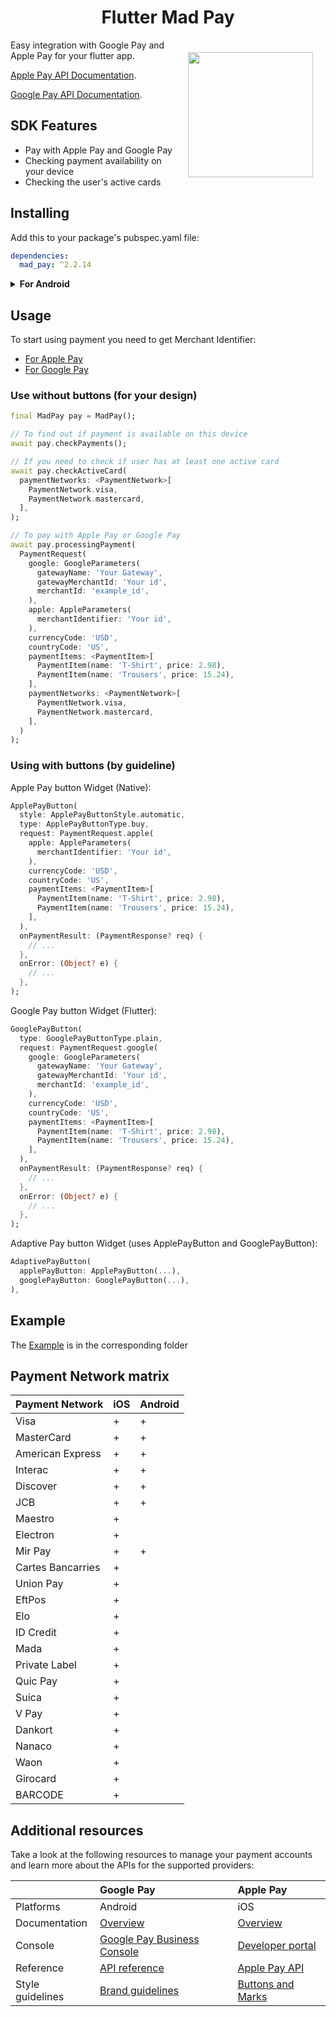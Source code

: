 <h1 align="center">Flutter Mad Pay</h1>

<a href="https://madbrains.ru/"><img src="https://firebasestorage.googleapis.com/v0/b/mad-brains-web.appspot.com/o/logo.png?alt=media" width="200" align="right" style="margin: 20px;"/></a>

Easy integration with Google Pay and Apple Pay for your flutter app.

[Apple Pay API Documentation][apple].

[Google Pay API Documentation][google].

## SDK Features
* Pay with Apple Pay and Google Pay
* Checking payment availability on your device
* Checking the user's active cards

## Installing
Add this to your package's pubspec.yaml file:
```yaml
dependencies:
  mad_pay: ^2.2.14
```

<details><summary><b>For Android</b></summary>
  <ul>
    <li>In the file <code>[project_name]/android/app/build.gradle</code>, set <code>minSdkVersion</code> to at least version 21.</li>
    <li>In the file <code>[project_name]/android/app/build.gradle</code>, add the line <code>proguardFiles getDefaultProguardFile('proguard-android-optimize.txt'), 'proguard-rules.pro'</code> to <code>buildTypes.release</code></li>
    <li>Create the <code>proguard-rules.pro</code> file in the <code>[project_name]/android/app</code> folder and add the line <code>-keep class * extends com.google.protobuf.GeneratedMessageLite { *; }</code></li>
  </ul>
  <b>An example can be found in: <code>example/android/app</code></b>
</details>


## Usage
To start using payment you need to get Merchant Identifier:
* [For Apple Pay][apple_merchant]
* [For Google Pay][google_merchant]

### Use without buttons (for your design)
```dart
final MadPay pay = MadPay();

// To find out if payment is available on this device
await pay.checkPayments();

// If you need to check if user has at least one active card
await pay.checkActiveCard(
  paymentNetworks: <PaymentNetwork>[
    PaymentNetwork.visa,
    PaymentNetwork.mastercard,
  ],
);

// To pay with Apple Pay or Google Pay
await pay.processingPayment(
  PaymentRequest(
    google: GoogleParameters(
      gatewayName: 'Your Gateway',
      gatewayMerchantId: 'Your id',
      merchantId: 'example_id',
    ),
    apple: AppleParameters(
      merchantIdentifier: 'Your id',
    ),
    currencyCode: 'USD',
    countryCode: 'US',
    paymentItems: <PaymentItem>[
      PaymentItem(name: 'T-Shirt', price: 2.98),
      PaymentItem(name: 'Trousers', price: 15.24),
    ],
    paymentNetworks: <PaymentNetwork>[
      PaymentNetwork.visa,
      PaymentNetwork.mastercard,
    ],
  )
);
```

### Using with buttons (by guideline)

Apple Pay button Widget (Native):

```dart
ApplePayButton(
  style: ApplePayButtonStyle.automatic,
  type: ApplePayButtonType.buy,
  request: PaymentRequest.apple(
    apple: AppleParameters(
      merchantIdentifier: 'Your id',
    ),
    currencyCode: 'USD',
    countryCode: 'US',
    paymentItems: <PaymentItem>[
      PaymentItem(name: 'T-Shirt', price: 2.98),
      PaymentItem(name: 'Trousers', price: 15.24),
    ],
  ),
  onPaymentResult: (PaymentResponse? req) {
    // ...
  },
  onError: (Object? e) {
    // ...
  },
);
```

Google Pay button Widget (Flutter):

```dart
GooglePayButton(
  type: GooglePayButtonType.plain,
  request: PaymentRequest.google(
    google: GoogleParameters(
      gatewayName: 'Your Gateway',
      gatewayMerchantId: 'Your id',
      merchantId: 'example_id',
    ),
    currencyCode: 'USD',
    countryCode: 'US',
    paymentItems: <PaymentItem>[
      PaymentItem(name: 'T-Shirt', price: 2.98),
      PaymentItem(name: 'Trousers', price: 15.24),
    ],
  ),
  onPaymentResult: (PaymentResponse? req) {
    // ...
  },
  onError: (Object? e) {
    // ...
  },
);
```

Adaptive Pay button Widget (uses ApplePayButton and GooglePayButton):

```dart
AdaptivePayButton(
  applePayButton: ApplePayButton(...),
  googlePayButton: GooglePayButton(...),
),
```

## Example
The [Example][example] is in the corresponding folder

## Payment Network matrix

| Payment Network   | iOS | Android |
|-------------------|-----|---------|
| Visa              | +   | +       |
| MasterCard        | +   | +       |
| American Express  | +   | +       |
| Interac           | +   | +       |
| Discover          | +   | +       |
| JCB               | +   | +       |
| Maestro           | +   |         |
| Electron          | +   |         |
| Mir Pay           | +   | +       |
| Cartes Bancarries | +   |         |
| Union Pay         | +   |         |
| EftPos            | +   |         |
| Elo               | +   |         |
| ID Credit         | +   |         |
| Mada              | +   |         |
| Private Label     | +   |         |
| Quic Pay          | +   |         |
| Suica             | +   |         |
| V Pay             | +   |         |
| Dankort           | +   |         |
| Nanaco            | +   |         |
| Waon              | +   |         |
| Girocard          | +   |         |
| BARCODE           | +   |         |

## Additional resources
Take a look at the following resources to manage your payment accounts and learn more about the APIs for the supported providers:

|  | Google Pay | Apple Pay |
|:---|:---|:---|
| Platforms | Android | iOS |
| Documentation | [Overview](https://developers.google.com/pay/api/android/overview) | [Overview](https://developer.apple.com/apple-pay/implementation/)
| Console | [Google Pay Business Console](https://pay.google.com/business/console/) |  [Developer portal](https://developer.apple.com/account/)  |
| Reference | [API reference](https://developers.google.com/pay/api/android/reference/client) | [Apple Pay API](https://developer.apple.com/documentation/passkit/apple_pay/)
| Style guidelines | [Brand guidelines](https://developers.google.com/pay/api/android/guides/brand-guidelines) | [Buttons and Marks](https://developer.apple.com/design/human-interface-guidelines/apple-pay/overview/buttons-and-marks/)

[apple]: https://developer.apple.com/documentation/passkit/apple_pay/setting_up_apple_pay_requirements
[google]: https://developers.google.com/pay/api/android/overview
[apple_merchant]: https://help.apple.com/developer-account/#/devb2e62b839?sub=dev103e030bb
[google_merchant]: https://developers.google.com/pay/api#participating-processors
[example]: https://github.com/MadBrains/Mad-Pay-Flutter/tree/main/example/